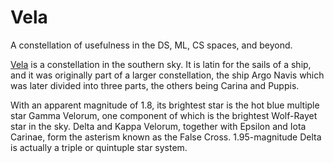# Vela

A constellation of usefulness in the DS, ML, CS spaces, and beyond.

[Vela](https://en.wikipedia.org/wiki/Vela_(constellation)) is a constellation in the southern sky. It is latin for the sails of a ship, and it was originally part of a larger constellation, the ship Argo Navis which was later divided into three parts, the others being Carina and Puppis.

With an apparent magnitude of 1.8, its brightest star is the hot blue multiple star Gamma Velorum, one component of which is the brightest Wolf-Rayet star in the sky. Delta and Kappa Velorum, together with Epsilon and Iota Carinae, form the asterism known as the False Cross. 1.95-magnitude Delta is actually a triple or quintuple star system.
